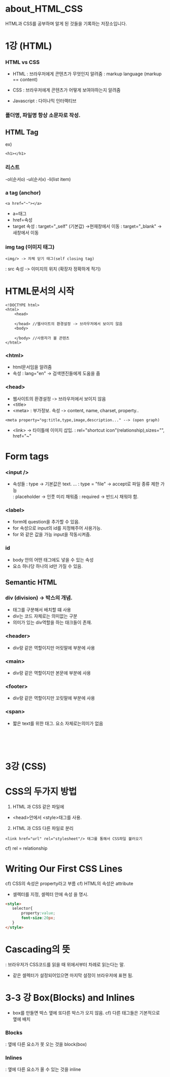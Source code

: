 # about_HTML_CSS
HTML과 CSS를 공부하며 알게 된 것들을 기록하는 저장소입니다.

# 1강 (HTML) 
### HTML vs CSS
- HTML 
: 브라우저에게 콘텐츠가 무엇인지 알려줌
: markup language (markup == content)

- CSS
: 브라우저에게 콘텐츠가 어떻게 보여야하는지 알려줌
 

- Javascript 
: 다이나믹 인터랙티브

### 폴더명, 파일명 항상 소문자로 작성.

## HTML Tag
ex)
```
<h1></h1>
```

### 리스트
-ol(순서o)
-ul(순서x)
-li(list item)

### a tag (anchor)
```
<a href="~"></a>
```
- a=태그
- href=속성
- target 속성 
: target="_self" (기본값) ->현재창에서 이동
: target="_blank" -> 새창에서 이동

### img tag (이미지 태그)
```
<img/> -> 자체 닫기 태그(self closing tag)
```
: src 속성 -> 이미지의 위치 (확장자 정확하게 적기)


# HTML문서의 시작
```
<!DOCTYPE html>
<html>
	<head>

	</head> //웹사이트의 환경설정 -> 브라우저에서 보이지 않음
	<body>

	</body>	//사용자가 볼 콘텐츠
</html>
```
### \<html\>
- html문서임을 알려줌
- 속성
: lang="en" -> 검색엔진들에게 도움을 줌

### \<head\>
- 웹사이트의 환경설정 -> 브라우저에서 보이지 않음
- \<title\>
- \<meta\> 
: 부가정보. 속성 -> content, name, charset, property..
```
<meta property="og:title,type,image,description..." --> (open graph)
```
- \<link\> -> 타이틀에 이미지 삽입.
: rel="shortcut icon"(relationship),sizes="", href="~"


# Form tags
### \<input \/\>
-  속성들
: type -> 기본값은 text. ...
: type = "file" -> accept로 파일 종류 제한 가능  
: placeholder -> 인풋 미리 채워줌 
: required -> 반드시 채워야 함. 

### \<label\>
- form에 question을 추가할 수 있음. 
- for 속성으로 input의 id를 지정해주어 사용가능. 
- for 와 같은 값을 가능 input을 작동시켜줌.  

### id 
- body 안의 어떤 태그에도 넣을 수 있는 속성
- 요소 하나당 하나의 id만 가질 수 있음.


## Semantic HTML

### div (division) -> 박스의 개념.
- 태그를 구분해서 배치할 떄 사용
- div는 코드 자체로는 의미없는 구분
- 의미가 있는 div역할을 하는 태크들이 존재.
### \<header\> 
- div랑 같은 역할이지만 머릿말에 부분에 사용
### \<main\>
- div랑 같은 역할이지만 본문에 부분에 사용
### \<footer\>
- div랑 같은 역할이지만 꼬릿말에 부분에 사용
### \<span\> 
- 짧은 text를 위한 태그. 요소 자체로는의미가 없음

<br/><br/><br/>
	
	
# 3강 (CSS)
	
# CSS의 두가지 방법
1. HTML 과 CSS 같은 파일에
- \<head\>안에서 \<style\>태그를 사용. 

2. HTML 과 CSS 다른 파일로 분리
```
<link href="url" rel="stylesheet"/> 태그를 통해서 CSS파일 불러오기 
```
 cf) rel = relationship

# Writing Our First CSS Lines
 
 cf) CSS의 속성은 property라고 부름 
 cf) HTML의 속성은 attribute

 - 셀렉터를 지정, 셀렉터 안에 속성 을 명시.

 ``` html
<style>
	selector{ 
		property:value;
		font-size:20px;
	}
</style>
 
 ```

# Cascading의 뜻
: 브라우저가 CSS코드를 읽을 때 위에서부터 차례로 읽는다는 말.

- 같은 셀렉터가 설정되어있으면 마지막 설정이 브라우저에 표현 됨. 


# 3-3 강 Box(Blocks) and Inlines
- box를 만들면 박스 옆에 또다른 박스가 오지 않음.
cf) 다른 태그들은 기본적으로 옆에 배치
### Blocks
: 옆에 다른 요소가 못 오는 것을 block(box)
### Inlines
: 옆에 다른 요소가 올 수 있는 것을 inline


